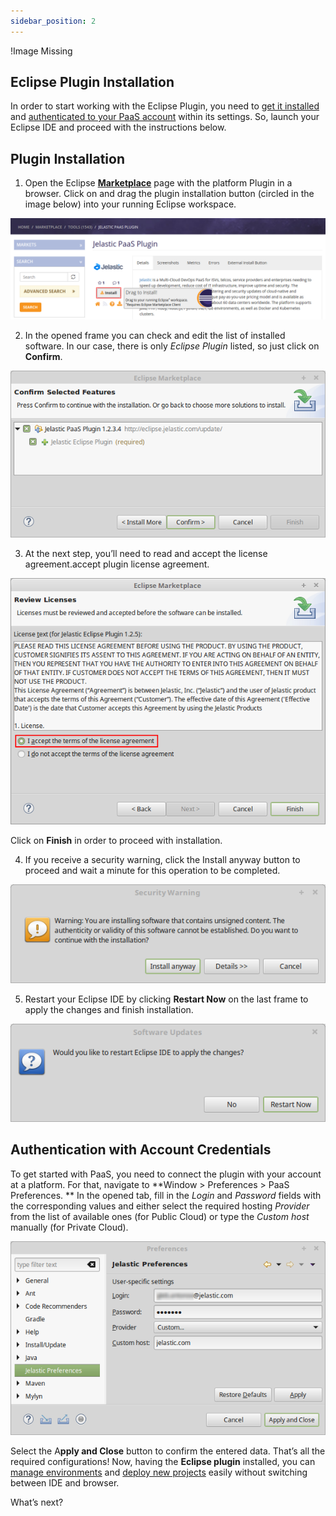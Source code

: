 ```yaml
---
sidebar_position: 2
---
```


!Image Missing

## Eclipse Plugin Installation

In order to start working with the Eclipse Plugin, you need to [get it installed](https://cloudmydc.com/) and [authenticated to your PaaS account](https://cloudmydc.com/) within its settings. So, launch your Eclipse IDE and proceed with the instructions below.

## Plugin Installation

1. Open the Eclipse [**Marketplace**](https://cloudmydc.com/) page with the platform Plugin in a browser. Click on and drag the plugin installation button (circled in the image below) into your running Eclipse workspace.

<div style={{
    display:'flex',
    justifyContent: 'center',
    margin: '0 0 1rem 0'
}}>

![Locale Dropdown](./img/EclipsePluginInstallation/01-paas-plugin-for-eclipse.png)

</div>

2. In the opened frame you can check and edit the list of installed software. In our case, there is only _Eclipse Plugin_ listed, so just click on **Confirm**.

<div style={{
    display:'flex',
    justifyContent: 'center',
    margin: '0 0 1rem 0'
}}>

![Locale Dropdown](./img/EclipsePluginInstallation/02-confirm-eclipse-plugin-installation.png)

</div>

3. At the next step, you’ll need to read and accept the license agreement.accept plugin license agreement.

<div style={{
    display:'flex',
    justifyContent: 'center',
    margin: '0 0 1rem 0'
}}>

![Locale Dropdown](./img/EclipsePluginInstallation/03-accept-plugin-license-agreement.png)

</div>

Click on **Finish** in order to proceed with installation.

4. If you receive a security warning, click the Install anyway button to proceed and wait a minute for this operation to be completed.

<div style={{
    display:'flex',
    justifyContent: 'center',
    margin: '0 0 1rem 0'
}}>

![Locale Dropdown](./img/EclipsePluginInstallation/04-plugin-installation-security-warning.png)

</div>

5. Restart your Eclipse IDE by clicking **Restart Now** on the last frame to apply the changes and finish installation.

<div style={{
    display:'flex',
    justifyContent: 'center',
    margin: '0 0 1rem 0'
}}>

![Locale Dropdown](./img/EclipsePluginInstallation/05-restat-eclipse-ide-to-enable-plugin.png)

</div>

## Authentication with Account Credentials

To get started with PaaS, you need to connect the plugin with your account at a platform. For that, navigate to **Window > Preferences > PaaS Preferences.
**
In the opened tab, fill in the _Login_ and _Password_ fields with the corresponding values and either select the required hosting _Provider_ from the list of available ones (for Public Cloud) or type the _Custom host_ manually (for Private Cloud).

<div style={{
    display:'flex',
    justifyContent: 'center',
    margin: '0 0 1rem 0'
}}>

![Locale Dropdown](./img/EclipsePluginInstallation/06-preferences-for-remote-access.png)

</div> 

Select the A**pply and Close** button to confirm the entered data.
That’s all the required configurations! Now, having the **Eclipse plugin** installed, you can [manage environments](https://cloudmydc.com/) and [deploy new projects](https://cloudmydc.com/) easily without switching between IDE and browser.

What’s next?
